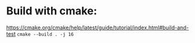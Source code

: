 

# Build with cmake:
https://cmake.org/cmake/help/latest/guide/tutorial/index.html#build-and-test
`cmake --build . -j 16`

